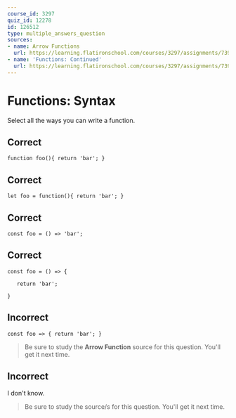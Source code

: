 ```yaml
---
course_id: 3297
quiz_id: 12278
id: 126512
type: multiple_answers_question
sources:
- name: Arrow Functions
  url: https://learning.flatironschool.com/courses/3297/assignments/73914?module_item_id=143566
- name: 'Functions: Continued'
  url: https://learning.flatironschool.com/courses/3297/assignments/73913?module_item_id=143565
---
```


# Functions: Syntax

Select all the ways you can write a function.

## Correct

`function foo(){ return 'bar'; }`

## Correct

`let foo = function(){ return 'bar'; }`

## Correct

`const foo = () => 'bar';`

## Correct

`const foo = () => { `

`   return 'bar'; `

`}`

## Incorrect

`const foo => { return 'bar'; }`

> Be sure to study the **Arrow Function** source for this question. You'll get it
> next time.

## Incorrect

I don't know.

> Be sure to study the source/s for this question. You'll get it next time.
